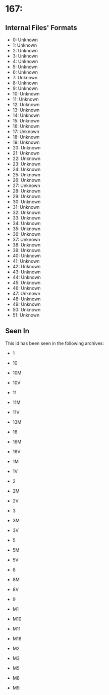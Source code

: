 # 167: 

## Internal Files' Formats
- 0: Unknown
- 1: Unknown
- 2: Unknown
- 3: Unknown
- 4: Unknown
- 5: Unknown
- 6: Unknown
- 7: Unknown
- 8: Unknown
- 9: Unknown
- 10: Unknown
- 11: Unknown
- 12: Unknown
- 13: Unknown
- 14: Unknown
- 15: Unknown
- 16: Unknown
- 17: Unknown
- 18: Unknown
- 19: Unknown
- 20: Unknown
- 21: Unknown
- 22: Unknown
- 23: Unknown
- 24: Unknown
- 25: Unknown
- 26: Unknown
- 27: Unknown
- 28: Unknown
- 29: Unknown
- 30: Unknown
- 31: Unknown
- 32: Unknown
- 33: Unknown
- 34: Unknown
- 35: Unknown
- 36: Unknown
- 37: Unknown
- 38: Unknown
- 39: Unknown
- 40: Unknown
- 41: Unknown
- 42: Unknown
- 43: Unknown
- 44: Unknown
- 45: Unknown
- 46: Unknown
- 47: Unknown
- 48: Unknown
- 49: Unknown
- 50: Unknown
- 51: Unknown

## Seen In

This id has been seen in the following archives:  

- 1  

- 10  

- 10M  

- 10V  

- 11  

- 11M  

- 11V  

- 13M  

- 16  

- 16M  

- 16V  

- 1M  

- 1V  

- 2  

- 2M  

- 2V  

- 3  

- 3M  

- 3V  

- 5  

- 5M  

- 5V  

- 8  

- 8M  

- 8V  

- 9  

- M1  

- M10  

- M11  

- M16  

- M2  

- M3  

- M5  

- M8  

- M9  
